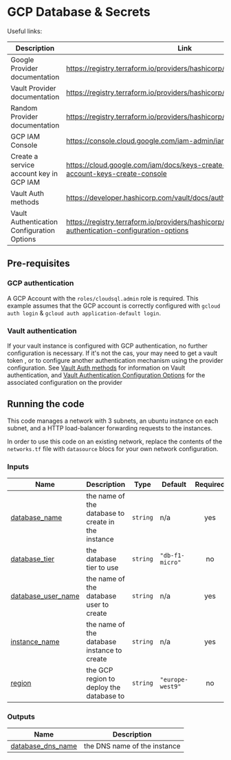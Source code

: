 # GCP Database & Secrets

Useful links:

| Description                                | Link                                                                                                           |
|--------------------------------------------|----------------------------------------------------------------------------------------------------------------|
| Google Provider documentation              | https://registry.terraform.io/providers/hashicorp/google/latest                                                |
| Vault Provider documentation               | https://registry.terraform.io/providers/hashicorp/vault/latest                                                 |
| Random Provider documentation              | https://registry.terraform.io/providers/hashicorp/random/latest                                                |
| GCP IAM Console                            | https://console.cloud.google.com/iam-admin/iam                                                                 |
| Create a service account key in GCP IAM    | https://cloud.google.com/iam/docs/keys-create-delete#iam-service-account-keys-create-console                   |
| Vault Auth methods                         | https://developer.hashicorp.com/vault/docs/auth                                                                |
| Vault Authentication Configuration Options | https://registry.terraform.io/providers/hashicorp/vault/latest/docs#vault-authentication-configuration-options |

## Pre-requisites

### GCP authentication

A GCP Account with the `roles/cloudsql.admin` role is required.
This example assumes that the GCP account is correctly configured
with `gcloud auth login` & `gcloud auth application-default login`.

### Vault authentication

If your vault instance is configured with GCP authentication, no further configuration is necessary.
If it's not the cas, your may need to get a vault token , or to configure another authentication mechanism using the
provider configuration.
See [Vault Auth methods](https://developer.hashicorp.com/vault/docs/auth) for information on Vault authentication,
and [Vault Authentication Configuration Options](https://registry.terraform.io/providers/hashicorp/vault/latest/docs#vault-authentication-configuration-options)
for the associated configuration on the provider

## Running the code

This code manages a network with 3 subnets, an ubuntu instance on each subnet, and a HTTP load-balancer forwarding
requests to the instances.

In order to use this code on an existing network, replace the contents of the `networks.tf` file with `datasource` blocs
for your own network configuration.

### Inputs

| Name                                                                                         | Description                                        | Type     | Default          | Required |
|----------------------------------------------------------------------------------------------|----------------------------------------------------|----------|------------------|:--------:|
| <a name="input_database_name"></a> [database\_name](#input\_database\_name)                  | the name of the database to create in the instance | `string` | n/a              |   yes    |
| <a name="input_database_tier"></a> [database\_tier](#input\_database\_tier)                  | the database tier to use                           | `string` | `"db-f1-micro"`  |    no    |
| <a name="input_database_user_name"></a> [database\_user\_name](#input\_database\_user\_name) | the name of the database user to create            | `string` | n/a              |   yes    |
| <a name="input_instance_name"></a> [instance\_name](#input\_instance\_name)                  | the name of the database instance to create        | `string` | n/a              |   yes    |
| <a name="input_region"></a> [region](#input\_region)                                         | the GCP region to deploy the database to           | `string` | `"europe-west9"` |    no    |

### Outputs

| Name                                                                                        | Description                  |
|---------------------------------------------------------------------------------------------|------------------------------|
| <a name="output_database_dns_name"></a> [database\_dns\_name](#output\_database\_dns\_name) | the DNS name of the instance |

